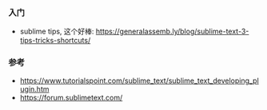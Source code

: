 



### 入门

- sublime tips, 这个好棒: https://generalassemb.ly/blog/sublime-text-3-tips-tricks-shortcuts/

### 参考

- https://www.tutorialspoint.com/sublime_text/sublime_text_developing_plugin.htm
- https://forum.sublimetext.com/

